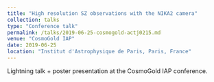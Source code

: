 ```yaml
---
title: "High resolution SZ observations with the NIKA2 camera"
collection: talks
type: "Conference talk"
permalink: /talks/2019-06-25-cosmogold-actj0215.md
venue: "CosmoGold IAP"
date: 2019-06-25
location: "Institut d'Astrophysique de Paris, Paris, France"
---
```


Lightning talk + poster presentation at the CosmoGold IAP conference.
